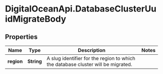 # DigitalOceanApi.DatabaseClusterUuidMigrateBody

## Properties
Name | Type | Description | Notes
------------ | ------------- | ------------- | -------------
**region** | **String** | A slug identifier for the region to which the database cluster will be migrated. | 

